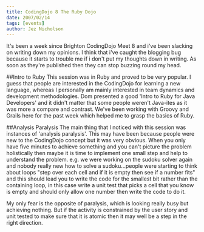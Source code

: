 ```yaml
---
title: CodingDojo 8 The Ruby Dojo
date: 2007/02/14
tags: [events]
author: Jez Nicholson
---
```

It's been a week since Brighton CodingDojo Meet 8 and i've been slacking on writing down my opinions. I think that i've caught the blogging bug because it starts to trouble me if i don't put my thoughts down in writing. As soon as they're published then they can stop buzzing round my head.

##Intro to Ruby
This session was in Ruby and proved to be very popular. I guess that people are interested in the CodingDojo for learning a new language, whereas I personally am mainly interested in team dynamics and development methodologies. Dom presented a good 'Intro to Ruby for Java Developers' and it didn't matter that some people weren't Java-ites as it was more a compare and contrast. We've been working with Groovy and Grails here for the past week which helped me to grasp the basics of Ruby.

##Analysis Paralysis
The main thing that I noticed with this session was instances of 'analysis paralysis'. This may have been because people were new to the CodingDojo concept but it was very obvious. When you only have five minutes to achieve something and you can't picture the problem holistically then maybe it is time to implement one small step and help to understand the problem. e.g. we were working on the sudoku solver again and nobody really new how to solve a sudoku...people were starting to think about loops "step over each cell and if it is empty then see if a number fits" and this should lead you to write the code for the smallest bit rather than the containing loop, in this case write a unit test that picks a cell that you know is empty and should only allow one number then write the code to do it.

My only fear is the opposite of paralysis, which is looking really busy but achieving nothing. But if the activity is constrained by the user story and unit tested to make sure that it is atomic then it may well be a step in the right direction.